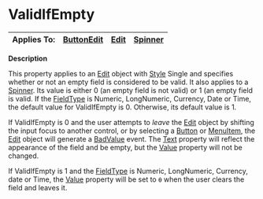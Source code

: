 




<h1 class="heading"><span class="name">ValidIfEmpty</span></h1>

| Applies To: | [ButtonEdit](./buttonedit.md) | [Edit](./edit.md) | [Spinner](./spinner.md) |
| --- | --- | --- | ---  |


**Description**


This property applies to an [Edit](./edit.md) object with [Style](Style.htm) Single and specifies whether or not an empty field is considered to be valid. It also applies to a [Spinner](./spinner.md). Its value is either 0 (an empty field is not valid) or 1 (an empty field is valid. If the [FieldType](fieldtype.md) is Numeric, LongNumeric, Currency, Date or Time, the default value for ValidIfEmpty is 0. Otherwise, its default value is 1.


If ValidIfEmpty is 0 and the user attempts to *leave* the [Edit](./edit.md) object by shifting the input focus to another control, or by selecting a [Button](./button.md) or [MenuItem](./menuitem.md), the [Edit](./edit.md) object will generate a [BadValue](./badvalue.md) event. The [Text](Text.htm) property will reflect the appearance of the field and be empty, but the [Value](value.md) property will not be changed.


If ValidIfEmpty is 1 and the [FieldType](fieldtype.md) is Numeric, LongNumeric, Currency, date or Time, the [Value](value.md) property will be set to `⍬` when the user clears the field and leaves it.



